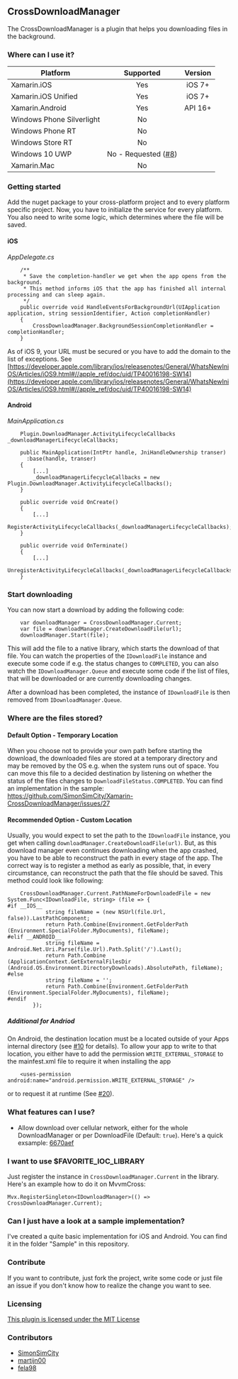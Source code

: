 ## CrossDownloadManager

The CrossDownloadManager is a plugin that helps you downloading files in the background.

### Where can I use it?

|Platform|Supported|Version|
| ------------------- | :-----------: | :------------------: |
|Xamarin.iOS|Yes|iOS 7+|
|Xamarin.iOS Unified|Yes|iOS 7+|
|Xamarin.Android|Yes|API 16+|
|Windows Phone Silverlight|No||
|Windows Phone RT|No||
|Windows Store RT|No||
|Windows 10 UWP|No - Requested ([#8](https://github.com/SimonSimCity/Xamarin-CrossDownloadManager/issues/8))||
|Xamarin.Mac|No||

### Getting started

Add the nuget package to your cross-platform project and to every platform specific project. Now, you have to initialize the service for every platform. You also need to write some logic, which determines where the file will be saved.

#### iOS

_AppDelegate.cs_
```
    /**
     * Save the completion-handler we get when the app opens from the background.
     * This method informs iOS that the app has finished all internal processing and can sleep again.
     */
    public override void HandleEventsForBackgroundUrl(UIApplication application, string sessionIdentifier, Action completionHandler)
    {
        CrossDownloadManager.BackgroundSessionCompletionHandler = completionHandler;
    }
```

As of iOS 9, your URL must be secured or you have to add the domain to the list of exceptions. See [https://developer.apple.com/library/ios/releasenotes/General/WhatsNewIniOS/Articles/iOS9.html#//apple_ref/doc/uid/TP40016198-SW14](https://developer.apple.com/library/ios/releasenotes/General/WhatsNewIniOS/Articles/iOS9.html#//apple_ref/doc/uid/TP40016198-SW14)
#### Android

_MainApplication.cs_
```
    Plugin.DownloadManager.ActivityLifecycleCallbacks _downloadManagerLifecycleCallbacks;

    public MainApplication(IntPtr handle, JniHandleOwnership transer)
      :base(handle, transer)
    {
        [...]
        _downloadManagerLifecycleCallbacks = new Plugin.DownloadManager.ActivityLifecycleCallbacks();
    }

    public override void OnCreate()
    {
        [...]
        RegisterActivityLifecycleCallbacks(_downloadManagerLifecycleCallbacks);
    }

    public override void OnTerminate()
    {
        [...]
        UnregisterActivityLifecycleCallbacks(_downloadManagerLifecycleCallbacks);
    }
```

### Start downloading

You can now start a download by adding the following code:
```
    var downloadManager = CrossDownloadManager.Current;
    var file = downloadManager.CreateDownloadFile(url);
    downloadManager.Start(file);
```

This will add the file to a native library, which starts the download of that file. You can watch the properties of the `IDownloadFile` instance and execute some code if e.g. the status changes to `COMPLETED`, you can also watch the `IDownloadManager.Queue` and execute some code if the list of files, that will be downloaded or are currently downloading changes.

After a download has been completed, the instance of `IDownloadFile` is then removed from `IDownloadManager.Queue`.

### Where are the files stored?

#### Default Option - Temporary Location

When you choose not to provide your own path before starting the download, the downloaded files are stored at a temporary directory and may be removed by the OS e.g. when the system runs out of space. You can move this file to a decided destination by listening on whether the status of the files changes to `DownloadFileStatus.COMPLETED`. You can find an implementation in the sample: https://github.com/SimonSimCity/Xamarin-CrossDownloadManager/issues/27

#### Recommended Option - Custom Location

Usually, you would expect to set the path to the `IDownloadFile` instance, you get when calling `downloadManager.CreateDownloadFile(url)`. But, as this download manager even continues downloading when the app crashed, you have to be able to reconstruct the path in every stage of the app. The correct way is to register a method as early as possible, that, in every circumstance, can reconstruct the path that the file should be saved. This method could look like following:
```
    CrossDownloadManager.Current.PathNameForDownloadedFile = new System.Func<IDownloadFile, string> (file => {
#if __IOS__
            string fileName = (new NSUrl(file.Url, false)).LastPathComponent;
            return Path.Combine(Environment.GetFolderPath (Environment.SpecialFolder.MyDocuments), fileName);
#elif __ANDROID__
            string fileName = Android.Net.Uri.Parse(file.Url).Path.Split('/').Last();
            return Path.Combine (ApplicationContext.GetExternalFilesDir (Android.OS.Environment.DirectoryDownloads).AbsolutePath, fileName);
#else
            string fileName = '';
            return Path.Combine(Environment.GetFolderPath (Environment.SpecialFolder.MyDocuments), fileName);
#endif
        });
```
##### Additional for Andriod

On Android, the destination location must be a located outside of your Apps internal directory (see [#10](https://github.com/SimonSimCity/Xamarin-CrossDownloadManager/issues/10) for details). To allow your app to write to that location, you either have to add the permission `WRITE_EXTERNAL_STORAGE` to the mainfest.xml file to require it when installing the app
```
    <uses-permission android:name="android.permission.WRITE_EXTERNAL_STORAGE" />
```

or to request it at runtime (See [#20](https://github.com/SimonSimCity/Xamarin-CrossDownloadManager/issues/20)).


### What features can I use?

* Allow download over cellular network, either for the whole DownloadManager or per DownloadFile (Default: `true`). Here's a quick exsample: [6670aef](https://github.com/SimonSimCity/Xamarin-CrossDownloadManager/commit/6670aef4e5b6d3395cd16bfb5bed3d83209b284f)

### I want to use $FAVORITE_IOC_LIBRARY

Just register the instance in `CrossDownloadManager.Current` in the library. Here's an example how to do it on MvvmCross:

    Mvx.RegisterSingleton<IDownloadManager>(() => CrossDownloadManager.Current);

### Can I just have a look at a sample implementation?

I've created a quite basic implementation for iOS and Android. You can find it in the folder "Sample" in this repository.

### Contribute

If you want to contribute, just fork the project, write some code or just file an issue if you don't know how to realize the change you want to see.

### Licensing

[This plugin is licensed under the MIT License](https://opensource.org/licenses/MIT)

### Contributors

* [SimonSimCity](https://github.com/SimonSimCity)
* [martijn00](https://github.com/martijn00)
* [fela98](https://github.com/fela98)
